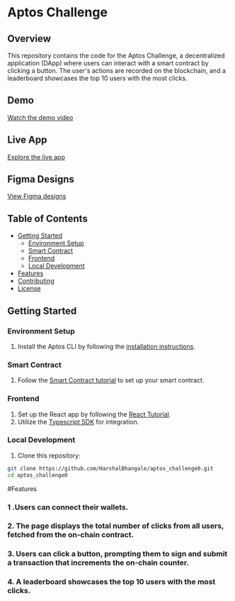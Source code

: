 # Aptos Challenge

## Overview

This repository contains the code for the Aptos Challenge, a decentralized application (DApp) where users can interact with a smart contract by clicking a button. The user's actions are recorded on the blockchain, and a leaderboard showcases the top 10 users with the most clicks.

## Demo

[Watch the demo video](https://www.youtube.com/watch?v=zepmZ0Qeet4)

## Live App

[Explore the live app](https://aptos-challenge.web.app/)

## Figma Designs

[View Figma designs](https://www.figma.com/file/yDK7Lv7iyp9btEOSOHYLxP/Untitled?type=design&node-id=0%3A1&mode=design&t=Cx0C8jsLRMPhlJ1F-1)

## Table of Contents

- [Getting Started](#getting-started)
  - [Environment Setup](#environment-setup)
  - [Smart Contract](#smart-contract)
  - [Frontend](#frontend)
  - [Local Development](#local-development)
- [Features](#features)
- [Contributing](#contributing)
- [License](#license)

## Getting Started

### Environment Setup

1. Install the Aptos CLI by following the [installation instructions](https://aptos.dev/tools/aptos-cli/install-cli/).

### Smart Contract

1. Follow the [Smart Contract tutorial](https://aptos.dev/tutorials/build-e2e-dapp/create-a-smart-contract) to set up your smart contract.

### Frontend

1. Set up the React app by following the [React Tutorial](https://aptos.dev/tutorials/build-e2e-dapp/set-up-react-app).
2. Utilize the [Typescript SDK](https://aptos.dev/sdks/ts-sdk/index) for integration.

### Local Development

1. Clone this repository:

```bash
git clone https://github.com/HarshalBhangale/aptos_challenge0.git
cd aptos_challenge0
```
#Features
### 1 .Users can connect their wallets.
### 2. The page displays the total number of clicks from all users, fetched from the on-chain contract.
### 3. Users can click a button, prompting them to sign and submit a transaction that increments the on-chain counter.
### 4. A leaderboard showcases the top 10 users with the most clicks.
